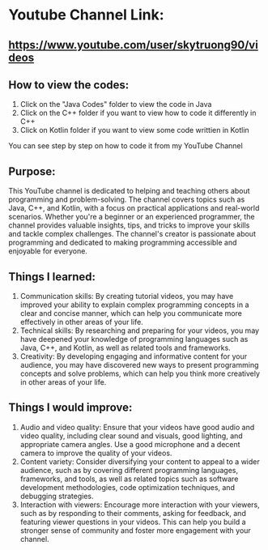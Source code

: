 # Youtube Channel Link: 
## https://www.youtube.com/user/skytruong90/videos

## How to view the codes:
1. Click on the "Java Codes" folder to view the code in Java
2. Click on the C++ folder if you want to view how to code it differently in C++
3. Click on Kotlin folder if you want to view some code writtien in Kotlin

You can see step by step on how to code it from my YouTube Channel

## Purpose:
This YouTube channel is dedicated to helping and teaching others about programming and problem-solving. The channel covers topics such as Java, C++, and Kotlin, with a focus on practical applications and real-world scenarios. Whether you're a beginner or an experienced programmer, the channel provides valuable insights, tips, and tricks to improve your skills and tackle complex challenges. The channel's creator is passionate about programming and dedicated to making programming accessible and enjoyable for everyone.

## Things I learned:
1. Communication skills: By creating tutorial videos, you may have improved your ability to explain complex programming concepts in a clear and concise manner, which can help you communicate more effectively in other areas of your life.
2. Technical skills: By researching and preparing for your videos, you may have deepened your knowledge of programming languages such as Java, C++, and Kotlin, as well as related tools and frameworks.
3. Creativity: By developing engaging and informative content for your audience, you may have discovered new ways to present programming concepts and solve problems, which can help you think more creatively in other areas of your life.

## Things I would improve:
1. Audio and video quality: Ensure that your videos have good audio and video quality, including clear sound and visuals, good lighting, and appropriate camera angles. Use a good microphone and a decent camera to improve the quality of your videos.
2. Content variety: Consider diversifying your content to appeal to a wider audience, such as by covering different programming languages, frameworks, and tools, as well as related topics such as software development methodologies, code optimization techniques, and debugging strategies.
3. Interaction with viewers: Encourage more interaction with your viewers, such as by responding to their comments, asking for feedback, and featuring viewer questions in your videos. This can help you build a stronger sense of community and foster more engagement with your channel.
